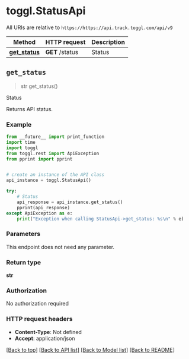 # toggl.StatusApi

All URIs are relative to `https://https://api.track.toggl.com/api/v9`

Method | HTTP request | Description
------------- | ------------- | -------------
[**get_status**](StatusApi.md#get_status) | **GET** /status | Status


## `get_status`
> str get_status()

Status

Returns API status.

### Example

```python
from __future__ import print_function
import time
import toggl
from toggl.rest import ApiException
from pprint import pprint


# create an instance of the API class
api_instance = toggl.StatusApi()

try:
    # Status
    api_response = api_instance.get_status()
    pprint(api_response)
except ApiException as e:
    print("Exception when calling StatusApi->get_status: %s\n" % e)
```

### Parameters

This endpoint does not need any parameter.

### Return type

**str**

### Authorization

No authorization required

### HTTP request headers

 - **Content-Type**: Not defined
 - **Accept**: application/json

[[Back to top]](#) [[Back to API list]](../README.md#documentation-for-api-endpoints) [[Back to Model list]](../README.md#documentation-for-models) [[Back to README]](../README.md)

